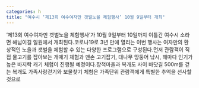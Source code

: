 ```yaml
---
categories: h
title: "여수시 ‘제13회 여수여자만 갯벌노을 체험행사’ 10월 9일부터 개최"
---
```

&lsquo;제13회 여수여자만 갯벌노을 체험행사&rsquo;가 10월 9일부터 10일까지 이틀간 여수시 소라면 해넘이길 일원에서 개최된다.코로나19로 3년 만에 열리는 이번 행사는 여자만의 환상적인 노을과 갯벌을 체험할 수 있는 다양한 프로그램으로 구성된다.먼저 관람객이 직접 물고기를 잡아보는 개매기 체험과 맨손 고기잡기, 대나무 망둥어 낚시, 해마다 인기가 높은 바지락 캐기 체험이 진행될 예정이다.장척마을과 복개도 사이 바닷길 500m를 걷는 복개도 가족사랑걷기와 보물찾기 체험은 가족단위 관람객에게 특별한 추억을 선사할 것으로 